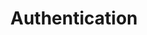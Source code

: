 ---
title: Authentication
category: 623dacddb0cbdd0394b9f5a9
slug: 'authentication'
order: 2
hidden: true
---